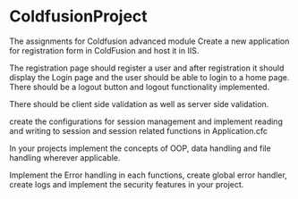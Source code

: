 # ColdfusionProject
The assignments for Coldfusion advanced module
Create a new application for registration form in ColdFusion and host it in IIS. 

The registration page should register a user and after registration it should display the Login page and the user should be able to login to a home page. There should be a logout button and logout functionality implemented.

There should be client side validation as well as server side validation.

create the configurations for session management and implement reading and writing to session and session related functions in Application.cfc

In your projects implement the concepts of OOP, data handling and file handling wherever applicable.

Implement the Error handling in each functions, create global error handler, create logs and implement the security features in your project.
